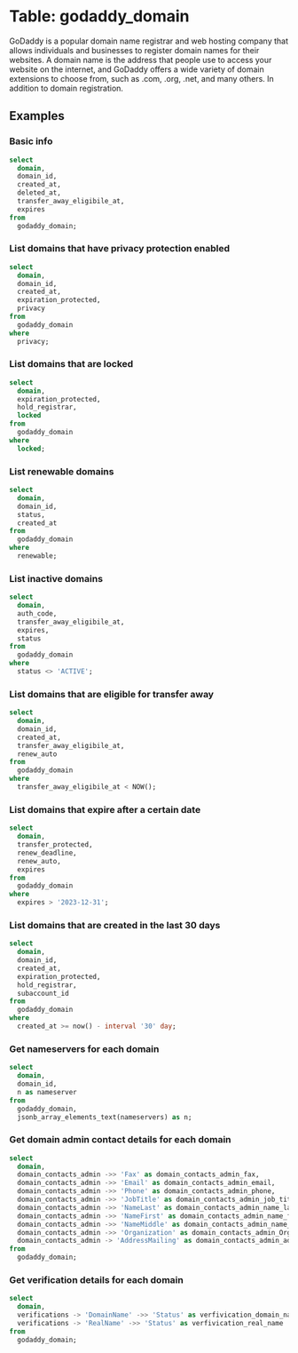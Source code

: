 # Table: godaddy_domain

GoDaddy is a popular domain name registrar and web hosting company that allows individuals and businesses to register domain names for their websites. A domain name is the address that people use to access your website on the internet, and GoDaddy offers a wide variety of domain extensions to choose from, such as .com, .org, .net, and many others. In addition to domain registration.

## Examples

### Basic info

```sql
select
  domain,
  domain_id,
  created_at,
  deleted_at,
  transfer_away_eligibile_at,
  expires
from
  godaddy_domain;
```

### List domains that have privacy protection enabled

```sql
select
  domain,
  domain_id,
  created_at,
  expiration_protected,
  privacy
from
  godaddy_domain
where
  privacy;
```

### List domains that are locked

```sql
select
  domain,
  expiration_protected,
  hold_registrar,
  locked
from
  godaddy_domain
where
  locked;
```

### List renewable domains

```sql
select
  domain,
  domain_id,
  status,
  created_at
from
  godaddy_domain
where
  renewable;
```

### List inactive domains

```sql
select
  domain,
  auth_code,
  transfer_away_eligibile_at,
  expires,
  status
from
  godaddy_domain
where
  status <> 'ACTIVE';
```

### List domains that are eligible for transfer away

```sql
select
  domain,
  domain_id,
  created_at,
  transfer_away_eligibile_at,
  renew_auto
from
  godaddy_domain
where
  transfer_away_eligibile_at < NOW();
```

### List domains that expire after a certain date

```sql
select
  domain,
  transfer_protected,
  renew_deadline,
  renew_auto,
  expires
from
  godaddy_domain
where
  expires > '2023-12-31';
```

### List domains that are created in the last 30 days

```sql
select
  domain,
  domain_id,
  created_at,
  expiration_protected,
  hold_registrar,
  subaccount_id
from
  godaddy_domain
where
  created_at >= now() - interval '30' day;
```

### Get nameservers for each domain

```sql
select
  domain,
  domain_id,
  n as nameserver
from
  godaddy_domain,
  jsonb_array_elements_text(nameservers) as n;
```

### Get domain admin contact details for each domain

```sql
select
  domain,
  domain_contacts_admin ->> 'Fax' as domain_contacts_admin_fax,
  domain_contacts_admin ->> 'Email' as domain_contacts_admin_email,
  domain_contacts_admin ->> 'Phone' as domain_contacts_admin_phone,
  domain_contacts_admin ->> 'JobTitle' as domain_contacts_admin_job_title,
  domain_contacts_admin ->> 'NameLast' as domain_contacts_admin_name_last,
  domain_contacts_admin ->> 'NameFirst' as domain_contacts_admin_name_first,
  domain_contacts_admin ->> 'NameMiddle' as domain_contacts_admin_name_middle,
  domain_contacts_admin ->> 'Organization' as domain_contacts_admin_Organization,
  domain_contacts_admin -> 'AddressMailing' as domain_contacts_admin_address_mailing
from
  godaddy_domain;
```

### Get verification details for each domain

```sql
select
  domain,
  verifications -> 'DomainName' ->> 'Status' as verfivication_domain_name,
  verifications -> 'RealName' ->> 'Status' as verfivication_real_name
from
  godaddy_domain;
```
